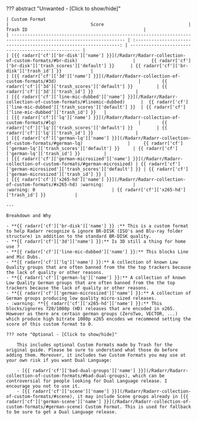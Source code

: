 <!-- markdownlint-disable MD041-->
??? abstract "Unwanted - [Click to show/hide]"

    | Custom Format                                                                                                     |                               Score                                | Trash ID                                            |
    | ----------------------------------------------------------------------------------------------------------------- | :----------------------------------------------------------------: | --------------------------------------------------- |
    | [{{ radarr['cf']['br-disk']['name'] }}](/Radarr/Radarr-collection-of-custom-formats/#br-disk)                     |      {{ radarr['cf']['br-disk']['trash_scores']['default'] }}      | {{ radarr['cf']['br-disk']['trash_id'] }}           |
    | [{{ radarr['cf']['3d']['name'] }}](/Radarr/Radarr-collection-of-custom-formats/#3d)                               |        {{ radarr['cf']['3d']['trash_scores']['default'] }}         | {{ radarr['cf']['3d']['trash_id'] }}                |
    | [{{ radarr['cf']['line-mic-dubbed']['name'] }}](/Radarr/Radarr-collection-of-custom-formats/#linemic-dubbed)      |  {{ radarr['cf']['line-mic-dubbed']['trash_scores']['default'] }}  | {{ radarr['cf']['line-mic-dubbed']['trash_id'] }}   |
    | [{{ radarr['cf']['lq']['name'] }}](/Radarr/Radarr-collection-of-custom-formats/#lq)                               |        {{ radarr['cf']['lq']['trash_scores']['default'] }}         | {{ radarr['cf']['lq']['trash_id'] }}                |
    | [{{ radarr['cf']['german-lq']['name'] }}](/Radarr/Radarr-collection-of-custom-formats/#german-lq)                 |     {{ radarr['cf']['german-lq']['trash_scores']['default'] }}     | {{ radarr['cf']['german-lq']['trash_id'] }}         |
    | [{{ radarr['cf']['german-microsized']['name'] }}](/Radarr/Radarr-collection-of-custom-formats/#german-microsized) | {{ radarr['cf']['german-microsized']['trash_scores']['default'] }} | {{ radarr['cf']['german-microsized']['trash_id'] }} |
    | [{{ radarr['cf']['x265-hd']['name'] }}](/Radarr/Radarr-collection-of-custom-formats/#x265-hd) :warning:           |                            :warning: 0                             | {{ radarr['cf']['x265-hd']['trash_id'] }}           |

    ---

    Breakdown and Why

    - **{{ radarr['cf']['br-disk']['name'] }} :** This is a custom format to help Radarr recognize & ignore BR-DISK (ISO's and Blu-ray folder structure) in addition to the standard BR-DISK quality.
    - **{{ radarr['cf']['3d']['name'] }}:** Is 3D still a thing for home use ?
    - **{{ radarr['cf']['line-mic-dubbed']['name'] }}:** This blocks Line and Mic Dubs.
    - **{{ radarr['cf']['lq']['name'] }}:** A collection of known Low Quality groups that are often banned from the the top trackers because the lack of quality or other reasons.
    - **{{ radarr['cf']['german-lq']['name'] }}:** A collection of known Low Quality German groups that are often banned from the the top trackers because the lack of quality or other reasons.
    - **{{ radarr['cf']['german-microsized']['name'] }}:** A collection of German groups producing low quality micro-sized releases.
    - :warning: **{{ radarr['cf']['x265-hd']['name'] }}:** This blocks/ignores 720/1080p (HD) releases that are encoded in x265. However as there are certain german groups (ZeroTwo, VECTOR, ...) which produce high bitrate 1080p x265 encodes we recommend setting the score of this custom format to 0.

    ??? note "Optional - [Click to show/hide]"

        This includes optional Custom Formats made by Trash for the original guide. Please be sure to understand what those do before adding them. Moreover, it includes two Custom Formats you may use at your own risk if you want Dual Language:

        - [{{ radarr['cf']['bad-dual-groups']['name'] }}](/Radarr/Radarr-collection-of-custom-formats/#bad-dual-groups), which can be controversial for people looking for Dual Language release. I encourage you not to use it.
        - [{{ radarr['cf']['scene']['name'] }}](/Radarr/Radarr-collection-of-custom-formats/#scene), it may include Scene groups already in [{{ radarr['cf']['german-scene']['name'] }}](/Radarr/Radarr-collection-of-custom-formats/#german-scene) Custom Format. This is used for fallback to be sure to get a Dual Language release.
<!-- markdownlint-enable MD041-->
